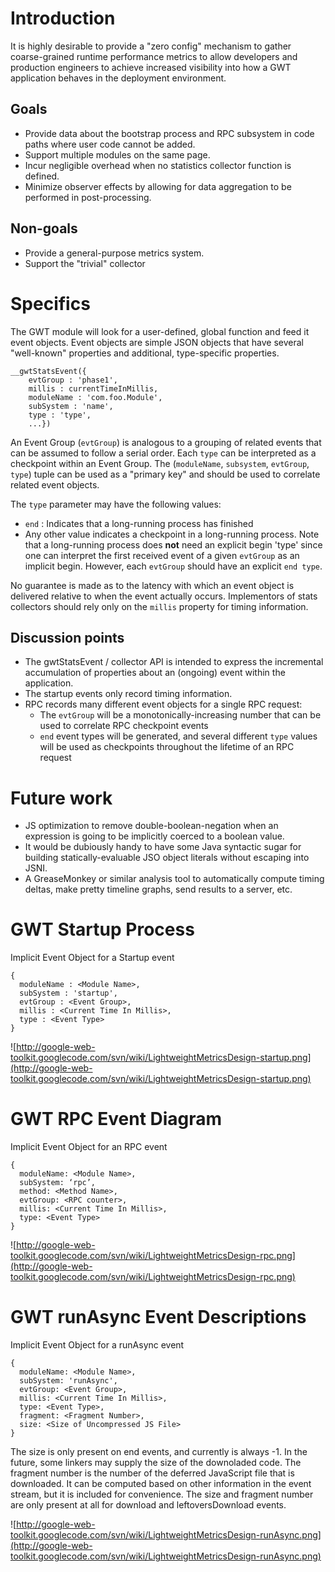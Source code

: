 # Introduction

It is highly desirable to provide a "zero config" mechanism to gather coarse-grained runtime performance metrics to allow developers and production engineers to achieve increased visibility into how a GWT application behaves in the deployment environment.

## Goals
  * Provide data about the bootstrap process and RPC subsystem in code paths where user code cannot be added.
  * Support multiple modules on the same page.
  * Incur negligible overhead when no statistics collector function is defined.
  * Minimize observer effects by allowing for data aggregation to be performed in post-processing.

## Non-goals
  * Provide a general-purpose metrics system.
  * Support the "trivial" collector

# Specifics

The GWT module will look for a user-defined, global function and feed it event objects.  Event objects are simple JSON objects that have several "well-known" properties and additional, type-specific properties.
```
__gwtStatsEvent({
    evtGroup : 'phase1',
    millis : currentTimeInMillis,
    moduleName : 'com.foo.Module',
    subSystem : 'name',
    type : 'type',
    ...})
```

An Event Group (`evtGroup`) is analogous to a grouping of related events that can be assumed to follow a serial order. Each `type` can be interpreted as a checkpoint within an Event Group. The (`moduleName`, `subsystem`, `evtGroup`, `type`) tuple can be used as a "primary key" and should be used to correlate related event objects.

The `type` parameter may have the following values:
  * `end` : Indicates that a long-running process has finished
  * Any other value indicates a checkpoint in a long-running process. Note that a long-running process does **not** need an explicit begin 'type' since one can interpret the first received event of a given `evtGroup` as an implicit begin. However, each `evtGroup` should have an explicit `end type`.

No guarantee is made as to the latency with which an event object is delivered relative to when the event actually occurs.  Implementors of stats collectors should rely only on the `millis` property for timing information.

## Discussion points
  * The gwtStatsEvent / collector API is intended to express the incremental accumulation of properties about an (ongoing) event within the application.
  * The startup events only record timing information.
  * RPC records many different event objects for a single RPC request:
    * The `evtGroup` will be a monotonically-increasing number that can be used to correlate RPC checkpoint events
    * `end` event types will be generated, and several different `type` values will be used as checkpoints throughout the lifetime of an RPC request


# Future work
  * JS optimization to remove double-boolean-negation when an expression is going to be implicitly coerced to a boolean value.
  * It would be dubiously handy to have some Java syntactic sugar for building statically-evaluable JSO object literals without escaping into JSNI.
  * A GreaseMonkey or similar analysis tool to automatically compute timing deltas, make pretty timeline graphs, send results to a server, etc.

# GWT Startup Process
Implicit Event Object for a Startup event
```
{ 
  moduleName : <Module Name>,
  subSystem : 'startup',
  evtGroup : <Event Group>,
  millis : <Current Time In Millis>,
  type : <Event Type> 
}
```

![http://google-web-toolkit.googlecode.com/svn/wiki/LightweightMetricsDesign-startup.png](http://google-web-toolkit.googlecode.com/svn/wiki/LightweightMetricsDesign-startup.png)

# GWT RPC Event Diagram
Implicit Event Object for an RPC event
```
{ 
  moduleName: <Module Name>,
  subSystem: ‘rpc’,
  method: <Method Name>,
  evtGroup: <RPC counter>,
  millis: <Current Time In Millis>,
  type: <Event Type>
}
```

![http://google-web-toolkit.googlecode.com/svn/wiki/LightweightMetricsDesign-rpc.png](http://google-web-toolkit.googlecode.com/svn/wiki/LightweightMetricsDesign-rpc.png)

# GWT runAsync Event Descriptions
Implicit Event Object for a runAsync event
```
{ 
  moduleName: <Module Name>,
  subSystem: 'runAsync',
  evtGroup: <Event Group>,
  millis: <Current Time In Millis>,
  type: <Event Type>,
  fragment: <Fragment Number>,
  size: <Size of Uncompressed JS File>
}
```

The size is only present on end events, and currently is always -1.  In the
future, some linkers may supply the size of the downoladed code.  The fragment
number is the number of the deferred JavaScript file that is downloaded.  It
can be computed based on other information in the event stream, but it is
included for convenience.  The size and fragment number are only present at
all for download and leftoversDownload events.

![http://google-web-toolkit.googlecode.com/svn/wiki/LightweightMetricsDesign-runAsync.png](http://google-web-toolkit.googlecode.com/svn/wiki/LightweightMetricsDesign-runAsync.png)